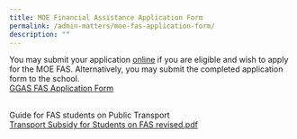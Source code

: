 ```yaml
---
title: MOE Financial Assistance Application Form
permalink: /admin-matters/moe-fas-application-form/
description: ""
---
```

You may submit your application [online](https://go.gov.sg/moe-efas) if you are eligible and wish to apply for the MOE FAS. Alternatively, you may submit the completed application form to the school. <br>
[GGAS FAS Application Form](https://www-stgabrielspri-moe-edu-sg-admin.cwp.sg/qql/slot/u173/Contact%20Info/GGAS_FAS%20Application%20Form.pdf)  
<br>
	
Guide for FAS students on Public Transport  <br>
[Transport Subsidy for Students on FAS revised.pdf](https://www-stgabrielspri-moe-edu-sg-admin.cwp.sg/qql/slot/u173/Contact%20Info/Transport%20Subsidy%20for%20Students%20on%20FAS%20revised.pdf)